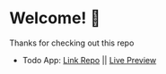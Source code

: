 # Welcome! 👋

Thanks for checking out this repo

- Todo App: [Link Repo](https://priopambudi.github.io/personal-web) || [Live Preview](https://google.com)

